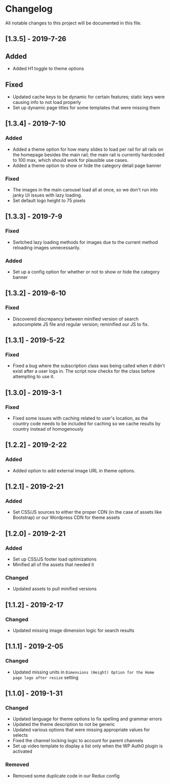 # Changelog
All notable changes to this project will be documented in this file.

## [1.3.5] - 2019-7-26

## Added
- Added H1 toggle to theme options

## Fixed
- Updated cache keys to be dynamic for certain features; static keys were causing info to not load properly
- Set up dynamic page titles for some templates that were missing them

## [1.3.4] - 2019-7-10

### Added
- Added a theme option for how many slides to load per rail for all rails on the homepage besides the main rail; the main rail is currently hardcoded to 100 max, which should work for plausible use cases.
- Added a theme option to show or hide the category detail page banner

### Fixed
- The images in the main carousel load all at once, so we don't run into janky UI issues with lazy loading.
- Set default logo height to 75 pixels

## [1.3.3] - 2019-7-9

### Fixed
- Switched lazy loading methods for images due to the current method reloading images unnecessarily.

### Added
- Set up a config option for whether or not to show or hide the category banner

## [1.3.2] - 2019-6-10

### Fixed
- Discovered discrepancy between minified version of search autocomplete JS file and regular version; reminified our JS to fix.

## [1.3.1] - 2019-5-22

### Fixed
- Fixed a bug where the subscription class was being called when it didn't exist after a user logs in. The script now checks for the class before attempting to use it.

## [1.3.0] - 2019-3-1

### Fixed
- Fixed some issues with caching related to user's location, as the country code needs to be included for caching so we cache results by country instead of homogenously

## [1.2.2] - 2019-2-22

### Added
- Added option to add external image URL in theme options.

## [1.2.1] - 2019-2-21

### Added
- Set CSS/JS sources to either the proper CDN (in the case of assets like Bootstrap) or our Wordpress CDN for theme assets

## [1.2.0] - 2019-2-21

### Added
- Set up CSS/JS footer load optimizations
- Minified all of the assets that needed it

### Changed
- Updated assets to pull minified versions

## [1.1.2] - 2019-2-17

### Changed
- Updated missing image dimension logic for search results

## [1.1.1] - 2019-2-05

### Changed
- Updated missing units in `Dimensions (Height) Option for the Home page logo after resize` setting

## [1.1.0] - 2019-1-31

### Changed
- Updated language for theme options to fix spelling and grammar errors
- Updated the theme description to not be generic
- Updated various options that were missing appropriate values for selects
- Fixed the channel locking logic to account for parent channels
- Set up video template to display a list only when the WP Auth0 plugin is activated

### Removed
- Removed some duplicate code in our Redux config


